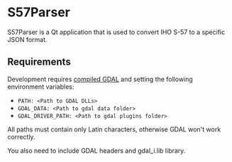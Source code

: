 # S57Parser
S57Parser is a Qt application that is used to convert IHO S-57 to a specific JSON format.

## Requirements

Development requires [compiled GDAL](https://www.gisinternals.com/release.php) and setting the following environment variables:

* `PATH: <Path to GDAL DLLs>`
* `GDAL_DATA: <Path to gdal data folder>`
* `GDAL_DRIVER_PATH: <Path to gdal plugins folder>`

All paths must contain only Latin characters, otherwise GDAL won't work correctly.

You also need to include GDAL headers and gdal_i.lib library.
